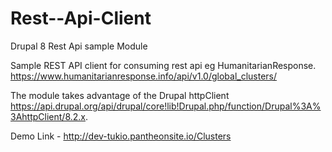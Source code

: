 # Rest--Api-Client
Drupal 8 Rest Api sample Module

Sample REST API client for consuming rest api eg HumanitarianResponse. https://www.humanitarianresponse.info/api/v1.0/global_clusters/

The module takes advantage of the 
Drupal httpClient https://api.drupal.org/api/drupal/core!lib!Drupal.php/function/Drupal%3A%3AhttpClient/8.2.x.

Demo Link - http://dev-tukio.pantheonsite.io/Clusters
